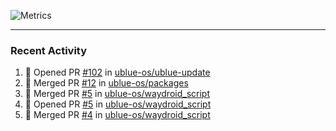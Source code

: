 ![Metrics](https://metrics.lecoq.io/KyleGospo?template=classic&base=header%2C%20activity%2C%20community%2C%20repositories%2C%20metadata&base.indepth=false&base.hireable=false&base.skip=false&config.timezone=America%2FLos_Angeles)

---
### Recent Activity
<!--START_SECTION:activity-->
1. 💪 Opened PR [#102](https://github.com/ublue-os/ublue-update/pull/102) in [ublue-os/ublue-update](https://github.com/ublue-os/ublue-update)
2. 🎉 Merged PR [#12](https://github.com/ublue-os/packages/pull/12) in [ublue-os/packages](https://github.com/ublue-os/packages)
3. 🎉 Merged PR [#5](https://github.com/ublue-os/waydroid_script/pull/5) in [ublue-os/waydroid_script](https://github.com/ublue-os/waydroid_script)
4. 💪 Opened PR [#5](https://github.com/ublue-os/waydroid_script/pull/5) in [ublue-os/waydroid_script](https://github.com/ublue-os/waydroid_script)
5. 🎉 Merged PR [#4](https://github.com/ublue-os/waydroid_script/pull/4) in [ublue-os/waydroid_script](https://github.com/ublue-os/waydroid_script)
<!--END_SECTION:activity-->
